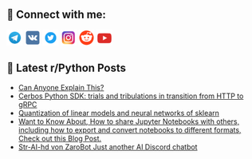 ## 🔎 Connect with me:
[<img src="https://github.com/bullbesh/bullbesh/blob/main/images/Telegram.png" width="32" height="32" />](https://t.me/bullbesh)
[<img src="https://github.com/bullbesh/bullbesh/blob/main/images/VK.png" width="32" height="32" />](https://vk.com/bullbesh)
[<img src="https://github.com/bullbesh/bullbesh/blob/main/images/Twitter.png" width="32" height="32" />](https://twitter.com/bullbesh1)
[<img src="https://github.com/bullbesh/bullbesh/blob/main/images/Instagram.png" width="32" height="32" />](https://www.instagram.com/bullbesh)
[<img src="https://github.com/bullbesh/bullbesh/blob/main/images/Reddit.png" width="32" height="32" />](https://www.reddit.com/user/bullbesh)
[<img src="https://github.com/bullbesh/bullbesh/blob/main/images/YouTube.png" width="32" height="32" />](https://www.youtube.com/channel/UCtfjRs6uzgq5mfm8S06WTcg)

## 📕 Latest r/Python Posts
<!-- BLOG-POST-LIST:START -->
- [Can Anyone Explain This?](https://www.reddit.com/r/Python/comments/16hn3pa/can_anyone_explain_this/)
- [Cerbos Python SDK: trials and tribulations in transition from HTTP to gRPC](https://www.reddit.com/r/Python/comments/16hjznm/cerbos_python_sdk_trials_and_tribulations_in/)
- [Quantization of linear models and neural networks of sklearn](https://www.reddit.com/r/Python/comments/16hi1yi/quantization_of_linear_models_and_neural_networks/)
- [Want to Know About, How to share Jupyter Notebooks with others, including how to export and convert notebooks to different formats, Check out this Blog Post.](https://www.reddit.com/r/Python/comments/16hd6m6/want_to_know_about_how_to_share_jupyter_notebooks/)
- [Str-AI-hd von ZaroBot Just another AI Discord chatbot](https://www.reddit.com/r/Python/comments/16hcmqw/straihd_von_zarobot_just_another_ai_discord/)
<!-- BLOG-POST-LIST:END -->
